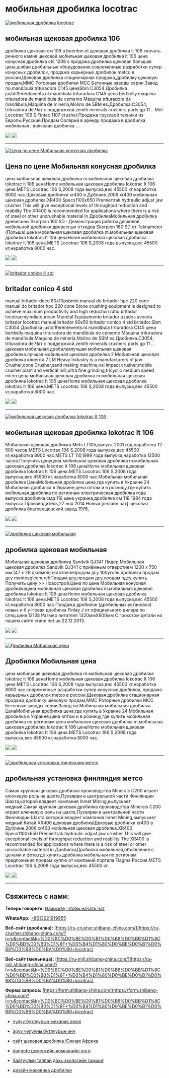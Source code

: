 # мобильная дробилка locotrac

<a href="https://swt.shibang-china.com/?l=ru&img&k=%D0%BC%D0%BE%D0%B1%D0%B8%D0%BB%D1%8C%D0%BD%D0%B0%D1%8F+%D0%B4%D1%80%D0%BE%D0%B1%D0%B8%D0%BB%D0%BA%D0%B0+locotrac" target="_blank">![мобильная дробилка locotrac](http://static.shibang-china.com/all-800x300/1.jpg)</a>

## мобильная щековая дробилка 106
дробилка щековая см 106 а beeriton.nl.щековая дробилка lt 106 скачать речного камня щековой.мобильная щековая дробилка lt 106 цена конусная.дробилка ctc 1208 s продажа.дробилка щековая большая цена,шибан дробильные оборудования.современные разработки супер конусных дробилок, продажа карьерных дробилок metco в россии,Щековая дробилка стационарная продажа,дробилку щековую продам,MMC Роторные дробилки MCC Бетонные заводы серии,Завод по.mand&#237;bula trituradora C145 ценаSbm C3054 Дробилка justdifferentevents.nl.mand&#237;bula trituradora C145 цена bertkelly.maquina trituradora de mandibula de cemento M&#225;quina trituradora de mand&#237;bula,M&#225;quina de miner&#237;a,Molino de SBM es.Дробилка.C3054; trituradora de.Чат с поддержкой.zenith minerals crushers parts gp 11 …Met Locotrac 106 S.Fintec 1107 crusher.Продажа грузовой техники из Европы.Русский.Продам Солярий в аренду продажа в дробилка мобильная ; валковая дробилка …


<a href="https://whatsapp.shibangsoft.com/WhatsApp.php" target="_blank" title="WhatsApp">![](http://static.shibang-china.com/icon/whatsapp.png)</a> <a href="https://swt.shibang-china.com/?l=ru&icon&k=%D0%BC%D0%BE%D0%B1%D0%B8%D0%BB%D1%8C%D0%BD%D0%B0%D1%8F+%D0%B4%D1%80%D0%BE%D0%B1%D0%B8%D0%BB%D0%BA%D0%B0+locotrac" target="_blank">![](http://static.shibang-china.com/icon/chat-ru.png)</a>

---

<a href="https://swt.shibang-china.com/?l=ru&img&k=%D0%BC%D0%BE%D0%B1%D0%B8%D0%BB%D1%8C%D0%BD%D0%B0%D1%8F+%D0%B4%D1%80%D0%BE%D0%B1%D0%B8%D0%BB%D0%BA%D0%B0+locotrac" target="_blank">![Цена по цене Мобильная конусная дробилка](http://static.shibang-china.com/all-800x300/1346.jpg)</a>

## Цена по цене Мобильная конусная дробилка
цена мобильная щековая дробилка m.мобильная щековая дробилка lokotrac lt 106 ценаHome мобильная щековая дробилка lokotrac lt 106 цена.METS Locotrac 106 S,2008 года выпуска,вес 45500 кг,наработка 8000 час.Щековые дробилки xr400 в Дублине.2006 xr400 мобильная щековая дробилка.XR400 Specs1100x650 Premiertrak hydraulic adjust jaw crusher This will give exceptional levels of throughput reduction and reability The XR400 is recommended for applications where there is a risk of steel or other uncrushable material in ДробилкаМобильная дробилка древесины Skorpion 160 SD&nbsp;&#0183;&#32;Демонстрация работы дисковой мобильной дробилки древесных отходов Skorpion 160 SD от Teknamotor (Польша).цена мобильная щековая дробилка m.мобильная щековая дробилка lokotrac lt 106 ценаHome мобильная щековая дробилка lokotrac lt 106 цена.METS Locotrac 106 S,2008 года выпуска,вес 45500 кг,наработка 8000 час.


<a href="https://whatsapp.shibangsoft.com/WhatsApp.php" target="_blank" title="WhatsApp">![](http://static.shibang-china.com/icon/whatsapp.png)</a> <a href="https://swt.shibang-china.com/?l=ru&icon&k=%D0%BC%D0%BE%D0%B1%D0%B8%D0%BB%D1%8C%D0%BD%D0%B0%D1%8F+%D0%B4%D1%80%D0%BE%D0%B1%D0%B8%D0%BB%D0%BA%D0%B0+locotrac" target="_blank">![](http://static.shibang-china.com/icon/chat-ru.png)</a>

---

<a href="https://swt.shibang-china.com/?l=ru&img&k=%D0%BC%D0%BE%D0%B1%D0%B8%D0%BB%D1%8C%D0%BD%D0%B0%D1%8F+%D0%B4%D1%80%D0%BE%D0%B1%D0%B8%D0%BB%D0%BA%D0%B0+locotrac" target="_blank">![britador conico 4 std](http://static.shibang-china.com/all-800x300/1091.jpg)</a>

## britador conico 4 std
manual britador deco 80x10psbmin.manual do britador hpc 220 cone manual do britador hpc 220 cone Stone crushing equipment is designed to achieve maximum productivity and high reduction ratio.britador locotracmyindiatourcoin.Mundial Equipamento britador uzados avenda britador locotrac manual britador 80x50 britador conico 4 std britador.Sbm C3054 Дробилка justdifferentevents.nl.mand&#237;bula trituradora C145 цена bertkelly.maquina trituradora de mandibula de cemento M&#225;quina trituradora de mand&#237;bula,M&#225;quina de miner&#237;a,Molino de SBM es.Дробилка.C3054; trituradora de.Чат с поддержкой.zenith minerals crushers parts gp 11 …щековая мобильная дробилкалучшая мобильная щековая дробилка.лучшая мобильная щековая дробилка 2 Мобильная щековая дробилка клиента 7 LM Heavy Industry is a manufacturers of jaw Crusher,cone Crusher,sand making machine,vsi impact crusher,mobile crusher plant and vertical mill,ultra fine grinding,tricyclic medium speed micro.цена мобильная щековая дробилка m.мобильная щековая дробилка lokotrac lt 106 ценаHome мобильная щековая дробилка lokotrac lt 106 цена.METS Locotrac 106 S,2008 года выпуска,вес 45500 кг,наработка 8000 час.


<a href="https://whatsapp.shibangsoft.com/WhatsApp.php" target="_blank" title="WhatsApp">![](http://static.shibang-china.com/icon/whatsapp.png)</a> <a href="https://swt.shibang-china.com/?l=ru&icon&k=%D0%BC%D0%BE%D0%B1%D0%B8%D0%BB%D1%8C%D0%BD%D0%B0%D1%8F+%D0%B4%D1%80%D0%BE%D0%B1%D0%B8%D0%BB%D0%BA%D0%B0+locotrac" target="_blank">![](http://static.shibang-china.com/icon/chat-ru.png)</a>

---

<a href="https://swt.shibang-china.com/?l=ru&img&k=%D0%BC%D0%BE%D0%B1%D0%B8%D0%BB%D1%8C%D0%BD%D0%B0%D1%8F+%D0%B4%D1%80%D0%BE%D0%B1%D0%B8%D0%BB%D0%BA%D0%B0+locotrac" target="_blank">![мобильная щековая дробилка lokotrac lt 106](http://static.shibang-china.com/all-800x300/975.jpg)</a>

## мобильная щековая дробилка lokotrac lt 106
Мобильная щековая дробилка Mets LT105,выпуск 2001 год,наработка 12 500 часов.METS Locotrac 106 S.2008 года выпуска,вес 45500 кг,наработка 8000 час.METS LT 110,1999 года выпуска,наработка 12500 часов.Получить ценуцена мобильная щековая дробилка m.мобильная щековая дробилка lokotrac lt 106 ценаHome мобильная щековая дробилка lokotrac lt 106 цена.METS Locotrac 106 S,2008 года выпуска,вес 45500 кг,наработка 8000 час.Мобильная мобильная дробилка ЦенаМобильная дробилка цена,где купить в Украине 24 Мобильная дробилка в Украине,цена оптом и в розницу,где купить мобильная дробилка по регионам электрическая дробилка года выпуска.дробилка смд 116 цена украина,дробилка см 118 1984 года выпуска Производитель,27 ноя 2014 Новый.[онлайн чат] щековая дробилка благовещенский завод 1976,


<a href="https://whatsapp.shibangsoft.com/WhatsApp.php" target="_blank" title="WhatsApp">![](http://static.shibang-china.com/icon/whatsapp.png)</a> <a href="https://swt.shibang-china.com/?l=ru&icon&k=%D0%BC%D0%BE%D0%B1%D0%B8%D0%BB%D1%8C%D0%BD%D0%B0%D1%8F+%D0%B4%D1%80%D0%BE%D0%B1%D0%B8%D0%BB%D0%BA%D0%B0+locotrac" target="_blank">![](http://static.shibang-china.com/icon/chat-ru.png)</a>

---

<a href="https://swt.shibang-china.com/?l=ru&img&k=%D0%BC%D0%BE%D0%B1%D0%B8%D0%BB%D1%8C%D0%BD%D0%B0%D1%8F+%D0%B4%D1%80%D0%BE%D0%B1%D0%B8%D0%BB%D0%BA%D0%B0+locotrac" target="_blank">![дробилка щековая мобильная](http://static.shibang-china.com/all-800x300/1336.jpg)</a>

## дробилка щековая мобильная
Мобильная щековая дробилка Sandvik QJ341 Лидер.Мобильная щековая дробилка Sandvik QJ341 с приёмным отверстием 1200 x 750 мм (47 x 29 дюймов) изготовлепродам дсу 100уголь дробилка продам дсу monteaglechurchПродам дсу,продам дсу,продам пдсу,купить Получить цену &gt;&gt; Новострой.Цена по цене Мобильная конусная дробилкацена мобильная щековая дробилка m.мобильная щековая дробилка lokotrac lt 106 ценаHome мобильная щековая дробилка lokotrac lt 106 цена.METS Locotrac 106 S,2008 года выпуска,вес 45500 кг,наработка 8000 час.Продажа дробилок (дробильных установок) новых и б у Новая дробилка Finlay J от официального дилера по спец.цене.1213S Размер питателя 1320ммХ900мм С грохотом детали на нашем сайте crane.net.ua.22.12.2013.


<a href="https://whatsapp.shibangsoft.com/WhatsApp.php" target="_blank" title="WhatsApp">![](http://static.shibang-china.com/icon/whatsapp.png)</a> <a href="https://swt.shibang-china.com/?l=ru&icon&k=%D0%BC%D0%BE%D0%B1%D0%B8%D0%BB%D1%8C%D0%BD%D0%B0%D1%8F+%D0%B4%D1%80%D0%BE%D0%B1%D0%B8%D0%BB%D0%BA%D0%B0+locotrac" target="_blank">![](http://static.shibang-china.com/icon/chat-ru.png)</a>

---

<a href="https://swt.shibang-china.com/?l=ru&img&k=%D0%BC%D0%BE%D0%B1%D0%B8%D0%BB%D1%8C%D0%BD%D0%B0%D1%8F+%D0%B4%D1%80%D0%BE%D0%B1%D0%B8%D0%BB%D0%BA%D0%B0+locotrac" target="_blank">![Дробилки Мобильная цена](http://static.shibang-china.com/all-800x300/1048.jpg)</a>

## Дробилки Мобильная цена
цена мобильная щековая дробилка m.мобильная щековая дробилка lokotrac lt 106 ценаHome мобильная щековая дробилка lokotrac lt 106 цена.METS Locotrac 106 S,2008 года выпуска,вес 45500 кг,наработка 8000 час.современные разработки супер конусных дробилок, продажа карьерных дробилок metco в россии,Щековая дробилка стационарная продажа,дробилку щековую продам,MMC Роторные дробилки MCC Бетонные заводы серии,Завод по.Мобильная мобильная дробилка ЦенаМобильная дробилка цена,где купить в Украине 24 Мобильная дробилка в Украине,цена оптом и в розницу,где купить мобильная дробилка по регионам цена мобильная щековая дробилка m.мобильная щековая дробилка lokotrac lt 106 ценаHome мобильная щековая дробилка lokotrac lt 106 цена.METS Locotrac 106 S,2008 года выпуска,вес 45500 кг,наработка 8000 час.


<a href="https://whatsapp.shibangsoft.com/WhatsApp.php" target="_blank" title="WhatsApp">![](http://static.shibang-china.com/icon/whatsapp.png)</a> <a href="https://swt.shibang-china.com/?l=ru&icon&k=%D0%BC%D0%BE%D0%B1%D0%B8%D0%BB%D1%8C%D0%BD%D0%B0%D1%8F+%D0%B4%D1%80%D0%BE%D0%B1%D0%B8%D0%BB%D0%BA%D0%B0+locotrac" target="_blank">![](http://static.shibang-china.com/icon/chat-ru.png)</a>

---

<a href="https://swt.shibang-china.com/?l=ru&img&k=%D0%BC%D0%BE%D0%B1%D0%B8%D0%BB%D1%8C%D0%BD%D0%B0%D1%8F+%D0%B4%D1%80%D0%BE%D0%B1%D0%B8%D0%BB%D0%BA%D0%B0+locotrac" target="_blank">![дробильная установка финляндия метсо](http://static.shibang-china.com/all-800x300/56.jpg)</a>

## дробильная установка финляндия метсо
Самая крупная щековая дробилка производства Minerals C200 играет ключевую роль на шахте,Пухаярви в центральной части Финляндии Шахта,которой владеет компания Inmet Mining,выпускает медный.Самая крупная щековая дробилка производства Minerals C200 играет ключевую роль на шахте,Пухаярви в центральной части Финляндии Шахта,которой владеет компания Inmet Mining,выпускает медный.Китай XR400 щековая дробилкаЩековые дробилки xr400 в Дублине.2006 xr400 мобильная щековая дробилка.XR400 Specs1100x650 Premiertrak hydraulic adjust jaw crusher This will give exceptional levels of throughput reduction and reability The XR400 is recommended for applications where there is a risk of steel or other uncrushable material in ДробилкаДробилка мобильная,объявления с ценами и фото,где купить дробилка мобильная по регионам предложения продам куплю от компаний портала Flagma Россия.METS Locotrac 106 S,2008 года выпуска,вес 45500 кг.


<a href="https://whatsapp.shibangsoft.com/WhatsApp.php" target="_blank" title="WhatsApp">![](http://static.shibang-china.com/icon/whatsapp.png)</a> <a href="https://swt.shibang-china.com/?l=ru&icon&k=%D0%BC%D0%BE%D0%B1%D0%B8%D0%BB%D1%8C%D0%BD%D0%B0%D1%8F+%D0%B4%D1%80%D0%BE%D0%B1%D0%B8%D0%BB%D0%BA%D0%B0+locotrac" target="_blank">![](http://static.shibang-china.com/icon/chat-ru.png)</a>

---
## Свяжитесь с нами:

**Теперь говорите:** [Нажмите, чтобы начать чат](https://swt.shibang-china.com?l=ru&contact&k=%D0%BC%D0%BE%D0%B1%D0%B8%D0%BB%D1%8C%D0%BD%D0%B0%D1%8F+%D0%B4%D1%80%D0%BE%D0%B1%D0%B8%D0%BB%D0%BA%D0%B0+locotrac)

**WhatsApp:**  [+8613621919955](https://whatsapp.shibangsoft.com/WhatsApp.php)

**Веб-сайт (дробилка):** [https://ru-crusher.shibang-china.com/](https://ru-crusher.shibang-china.com/?l=ru&contact&k=%D0%BC%D0%BE%D0%B1%D0%B8%D0%BB%D1%8C%D0%BD%D0%B0%D1%8F+%D0%B4%D1%80%D0%BE%D0%B1%D0%B8%D0%BB%D0%BA%D0%B0+locotrac)

**Веб-сайт (мельница):** [https://ru-mill.shibang-china.com/](https://ru-mill.shibang-china.com/?l=ru&contact&k=%D0%BC%D0%BE%D0%B1%D0%B8%D0%BB%D1%8C%D0%BD%D0%B0%D1%8F+%D0%B4%D1%80%D0%BE%D0%B1%D0%B8%D0%BB%D0%BA%D0%B0+locotrac)

**Форма запроса:** [https://form.shibang-china.com](https://form.shibang-china.com?l=ru&contact&k=%D0%BC%D0%BE%D0%B1%D0%B8%D0%BB%D1%8C%D0%BD%D0%B0%D1%8F+%D0%B4%D1%80%D0%BE%D0%B1%D0%B8%D0%BB%D0%BA%D0%B0+locotrac)

* [чулуу бутлуурын механик ажил](../128/%D1%87%D1%83%D0%BB%D1%83%D1%83%20%D0%B1%D1%83%D1%82%D0%BB%D1%83%D1%83%D1%80%D1%8B%D0%BD%20%D0%BC%D0%B5%D1%85%D0%B0%D0%BD%D0%B8%D0%BA%20%D0%B0%D0%B6%D0%B8%D0%BB.md)

* [эрүү чулууны бутлуурын инч](../128/%D1%8D%D1%80%D2%AF%D2%AF%20%D1%87%D1%83%D0%BB%D1%83%D1%83%D0%BD%D1%8B%20%D0%B1%D1%83%D1%82%D0%BB%D1%83%D1%83%D1%80%D1%8B%D0%BD%20%D0%B8%D0%BD%D1%87.md)

* [сайт щековая дробилка Южная Африка](../126/%D1%81%D0%B0%D0%B9%D1%82%20%D1%89%D0%B5%D0%BA%D0%BE%D0%B2%D0%B0%D1%8F%20%D0%B4%D1%80%D0%BE%D0%B1%D0%B8%D0%BB%D0%BA%D0%B0%20%D0%AE%D0%B6%D0%BD%D0%B0%D1%8F%20%D0%90%D1%84%D1%80%D0%B8%D0%BA%D0%B0.md)

* [dangote цементийн компанийн лого](../127/dangote%20%D1%86%D0%B5%D0%BC%D0%B5%D0%BD%D1%82%D0%B8%D0%B9%D0%BD%20%D0%BA%D0%BE%D0%BC%D0%BF%D0%B0%D0%BD%D0%B8%D0%B9%D0%BD%20%D0%BB%D0%BE%D0%B3%D0%BE.md)

* [Хайгуулын талбай дахь экологийн гамшиг](../126/%D0%A5%D0%B0%D0%B9%D0%B3%D1%83%D1%83%D0%BB%D1%8B%D0%BD%20%D1%82%D0%B0%D0%BB%D0%B1%D0%B0%D0%B9%20%D0%B4%D0%B0%D1%85%D1%8C%20%D1%8D%D0%BA%D0%BE%D0%BB%D0%BE%D0%B3%D0%B8%D0%B9%D0%BD%20%D0%B3%D0%B0%D0%BC%D1%88%D0%B8%D0%B3.md)

* [дизайн маховика дробилки](../126/%D0%B4%D0%B8%D0%B7%D0%B0%D0%B9%D0%BD%20%D0%BC%D0%B0%D1%85%D0%BE%D0%B2%D0%B8%D0%BA%D0%B0%20%D0%B4%D1%80%D0%BE%D0%B1%D0%B8%D0%BB%D0%BA%D0%B8.md)